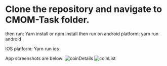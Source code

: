 # Clone the repository and navigate to CMOM-Task folder.
then run:
Yarn install or npm install
then run on android platform:
 yarn run android
 
 IOS platform:
 Yarn run ios
 
 App screenshots are below:
 ![coinDetails](https://user-images.githubusercontent.com/18207967/181302096-04ba0dd4-4bdc-417c-b7c9-daec0f2010d5.PNG)
![coinList](https://user-images.githubusercontent.com/18207967/181302110-f769cf2f-9906-4d89-91e6-c62a092d713e.PNG)
